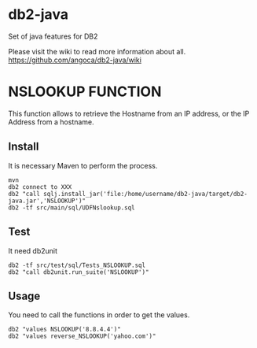 db2-java
========

Set of java features for DB2

Please visit the wiki to read more information about all.
https://github.com/angoca/db2-java/wiki

# NSLOOKUP FUNCTION

This function allows to retrieve the Hostname from an IP address, or the
IP Address from a hostname.

## Install

It is necessary Maven to perform the process.

    mvn
    db2 connect to XXX
    db2 "call sqlj.install_jar('file:/home/username/db2-java/target/db2-java.jar','NSLOOKUP')"
    db2 -tf src/main/sql/UDFNslookup.sql

## Test

It need db2unit

    db2 -tf src/test/sql/Tests_NSLOOKUP.sql
    db2 "call db2unit.run_suite('NSLOOKUP')"

## Usage

You need to call the functions in order to get the values.

    db2 "values NSLOOKUP('8.8.4.4')"
    db2 "values reverse_NSLOOKUP('yahoo.com')"

